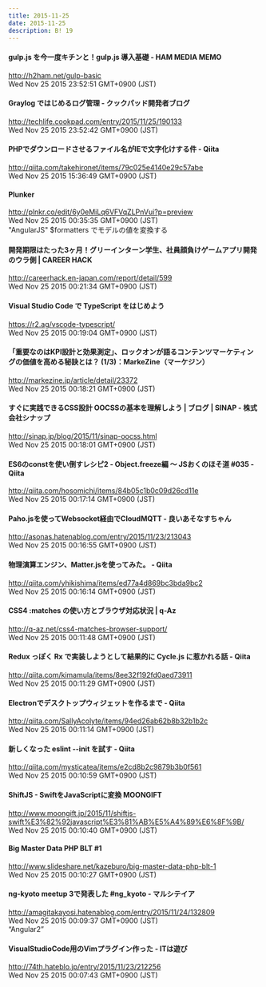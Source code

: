```yaml
---
title: 2015-11-25
date: 2015-11-25
description: B! 19
---
```


#### gulp.js を今一度キチンと！gulp.js 導入基礎 - HAM MEDIA MEMO
http://h2ham.net/gulp-basic<br>
Wed Nov 25 2015 23:52:51 GMT+0900 (JST)<br>


#### Graylog ではじめるログ管理 - クックパッド開発者ブログ
http://techlife.cookpad.com/entry/2015/11/25/190133<br>
Wed Nov 25 2015 23:52:42 GMT+0900 (JST)<br>


#### PHPでダウンロードさせるファイル名がIEで文字化けする件 - Qiita
http://qiita.com/takehironet/items/79c025e4140e29c57abe<br>
Wed Nov 25 2015 15:36:49 GMT+0900 (JST)<br>


#### Plunker
http://plnkr.co/edit/6y0eMiLq6VFVqZLPnVui?p=preview<br>
Wed Nov 25 2015 00:35:35 GMT+0900 (JST)<br>
"AngularJS" $formatters でモデルの値を変換する


#### 開発期限はたった3ヶ月！グリーインターン学生、社員顔負けゲームアプリ開発のウラ側 | CAREER HACK
http://careerhack.en-japan.com/report/detail/599<br>
Wed Nov 25 2015 00:21:34 GMT+0900 (JST)<br>


#### Visual Studio Code で TypeScript をはじめよう
https://r2.ag/vscode-typescript/<br>
Wed Nov 25 2015 00:19:04 GMT+0900 (JST)<br>


#### 「重要なのはKPI設計と効果測定」、ロックオンが語るコンテンツマーケティングの価値を高める秘訣とは？ (1/3)：MarkeZine（マーケジン）
http://markezine.jp/article/detail/23372<br>
Wed Nov 25 2015 00:18:21 GMT+0900 (JST)<br>


#### すぐに実践できるCSS設計 OOCSSの基本を理解しよう | ブログ | SINAP - 株式会社シナップ
http://sinap.jp/blog/2015/11/sinap-oocss.html<br>
Wed Nov 25 2015 00:18:01 GMT+0900 (JST)<br>


#### ES6のconstを使い倒すレシピ2 - Object.freeze編 〜 JSおくのほそ道 #035 - Qiita
http://qiita.com/hosomichi/items/84b05c1b0c09d26cd11e<br>
Wed Nov 25 2015 00:17:14 GMT+0900 (JST)<br>


#### Paho.jsを使ってWebsocket経由でCloudMQTT - 良いあそなすちゃん
http://asonas.hatenablog.com/entry/2015/11/23/213043<br>
Wed Nov 25 2015 00:16:55 GMT+0900 (JST)<br>


#### 物理演算エンジン、Matter.jsを使ってみた。 - Qiita
http://qiita.com/yhikishima/items/ed77a4d869bc3bda9bc2<br>
Wed Nov 25 2015 00:16:14 GMT+0900 (JST)<br>


#### CSS4 :matches の使い方とブラウザ対応状況 | q-Az
http://q-az.net/css4-matches-browser-support/<br>
Wed Nov 25 2015 00:11:48 GMT+0900 (JST)<br>


#### Redux っぽく Rx で実装しようとして結果的に Cycle.js に惹かれる話 - Qiita
http://qiita.com/kimamula/items/8ee32f192fd0aed73911<br>
Wed Nov 25 2015 00:11:29 GMT+0900 (JST)<br>


#### Electronでデスクトップウィジェットを作るまで - Qiita
http://qiita.com/SallyAcolyte/items/94ed26ab62b8b32b1b2c<br>
Wed Nov 25 2015 00:11:14 GMT+0900 (JST)<br>


#### 新しくなった eslint --init を試す - Qiita
http://qiita.com/mysticatea/items/e2cd8b2c9879b3b0f561<br>
Wed Nov 25 2015 00:10:59 GMT+0900 (JST)<br>


#### ShiftJS - SwiftをJavaScriptに変換 MOONGIFT
http://www.moongift.jp/2015/11/shiftjs-swift%E3%82%92javascript%E3%81%AB%E5%A4%89%E6%8F%9B/<br>
Wed Nov 25 2015 00:10:40 GMT+0900 (JST)<br>


#### Big Master Data PHP BLT #1
http://www.slideshare.net/kazeburo/big-master-data-php-blt-1<br>
Wed Nov 25 2015 00:10:27 GMT+0900 (JST)<br>


#### ng-kyoto meetup 3で発表した #ng_kyoto - マルシテイア
http://amagitakayosi.hatenablog.com/entry/2015/11/24/132809<br>
Wed Nov 25 2015 00:09:37 GMT+0900 (JST)<br>
“Angular2”


#### VisualStudioCode用のVimプラグイン作った - ITは遊び
http://74th.hateblo.jp/entry/2015/11/23/212256<br>
Wed Nov 25 2015 00:07:43 GMT+0900 (JST)<br>


